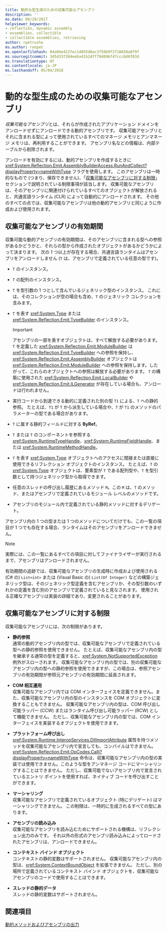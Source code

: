 ```yaml
---
title: 動的な型生成のための収集可能なアセンブリ
description: ''
ms.date: 08/29/2017
helpviewer_keywords:
- reflection, dynamic assembly
- assemblies, collectible
- collectible assemblies, retrieving
author: rpetrusha
ms.author: ronpet
ms.openlocfilehash: 04a04e422fec14055d8ac3f50b9f2f18658a0f9f
ms.sourcegitcommit: 3d5d33f384eeba41b2dff79d096f47ccc8d8f03d
ms.translationtype: HT
ms.contentlocale: ja-JP
ms.lasthandoff: 05/04/2018
---
```

# <a name="collectible-assemblies-for-dynamic-type-generation"></a>動的な型生成のための収集可能なアセンブリ

*収集可能なアセンブリ*とは、それらが作成されたアプリケーション ドメインをアンロードせずにアンロードできる動的アセンブリです。 収集可能アセンブリとそれに含まれる型によって使用されているすべてのマネージ メモリとアンマネージ メモリは、再利用することができます。 アセンブリ名などの情報は、内部テーブルから削除されます。

アンロードを有効にするには、動的アセンブリを作成するときに <xref:System.Reflection.Emit.AssemblyBuilderAccess.RunAndCollect?displayProperty=nameWithType> フラグを使用します。 このアセンブリは一時的なもので (つまり、保存できません)、「[収集可能なアセンブリに対する制限](#restrictions-on-collectible-assemblies)」セクションで説明されている制限事項が該当します。 収集可能なアセンブリは、そのアセンブリに関連付けられているすべてのオブジェクトが解放されると、共通言語ランタイム (CLR) によって自動的にアンロードされます。 その他のすべての点では、収集可能なアセンブリは他の動的アセンブリと同じように作成および使用されます。

## <a name="lifetime-of-collectible-assemblies"></a>収集可能なアセンブリの有効期間

収集可能な動的アセンブリの有効期間は、そのアセンブリに含まれる型への参照があるかどうかと、それらの型から作成されたオブジェクトがあるかどうかによって決まります。 次の 1 つ以上が存在する場合、共通言語ランタイムはアセンブリをアンロードしません (`T` は、アセンブリで定義されている任意の型です)。 

- `T` のインスタンス。

- `T` の配列のインスタンス。
 
- `T` を型引数の 1 つとして含んでいるジェネリック型のインスタンス。 これには、そのコレクションが空の場合も含め、`T` のジェネリック コレクションを含みます。

- `T` を表す <xref:System.Type> または <xref:System.Reflection.Emit.TypeBuilder> のインスタンス。 

   > [!IMPORTANT]
   > アセンブリの一部を表すオブジェクトは、すべて解放する必要があります。 `T` を定義した <xref:System.Reflection.Emit.ModuleBuilder> は <xref:System.Reflection.Emit.TypeBuilder> への参照を保持し、<xref:System.Reflection.Emit.AssemblyBuilder> オブジェクトは <xref:System.Reflection.Emit.ModuleBuilder> への参照を保持します。したがって、これらのオブジェクトへの参照は解放する必要があります。 `T` の構築に使用された <xref:System.Reflection.Emit.LocalBuilder> や <xref:System.Reflection.Emit.ILGenerator> が存在している場合も、アンロードは行われません。

- 実行コードから到達できる動的に定義された別の型 `T1` による、`T` への静的参照。 たとえば、`T1` が `T` から派生している場合や、`T` が `T1` のメソッドのパラメーターの型である場合があります。
 
- `T` に属する静的フィールドに対する **ByRef**。

- `T` または `T` のコンポーネントを参照する <xref:System.RuntimeTypeHandle>、<xref:System.RuntimeFieldHandle>、または <xref:System.RuntimeMethodHandle>。

- `T` を表す <xref:System.Type> オブジェクトへのアクセスに間接または直接に使用できるリフレクション オブジェクトのインスタンス。 たとえば、`T` の <xref:System.Type> オブジェクトは、要素型が `T` である配列型や、`T` を型引数として持つジェネリック型から取得できます。 

- 任意のスレッドの呼び出し履歴にあるメソッド `M`。この `M` は、`T` のメソッド、またはアセンブリで定義されているモジュール レベルのメソッドです。

- アセンブリのモジュール内で定義されている静的メソッドに対するデリゲート。

アセンブリ内の 1 つの型または 1 つのメソッドについてだけでも、この一覧の項目が 1 つでも存在する場合、ランタイムはそのアセンブリをアンロードできません。

> [!NOTE]
> 実際には、この一覧にあるすべての項目に対してファイナライザーが実行されるまで、アセンブリはアンロードされません。

有効期間の追跡では、収集可能なアセンブリの生成時に作成および使用される (C# の) `List<int>` または (Visual Basic の) `List(Of Integer)` などの構築ジェネリック型は、そのジェネリック型定義を含むアセンブリか、その型引数のいずれかの定義を含む別のアセンブリで定義されていると見なされます。 使用される正確なアセンブリは実装の詳細であり、変更されることがあります。
 
## <a name="restrictions-on-collectible-assemblies"></a>収集可能なアセンブリに対する制限

収集可能なアセンブリには、次の制限があります。 

- **静的参照**   
  通常の動的アセンブリ内の型では、収集可能なアセンブリで定義されている型への静的参照を使用できません。 たとえば、収集可能なアセンブリ内の型を継承する通常の型を定義すると、<xref:System.NotSupportedException> 例外がスローされます。 収集可能なアセンブリ内の型では、別の収集可能なアセンブリ内の型への静的参照を使用できますが、この場合は、参照アセンブリの有効期間が参照元アセンブリの有効期間に延長されます。

- **COM 相互運用**   
   収集可能なアセンブリ内では COM インターフェイスを定義できません。また、収集可能なアセンブリ内の型のインスタンスを COM オブジェクトに変換することもできません。 収集可能なアセンブリ内の型は、COM 呼び出し可能ラッパー (CCW) またはランタイム呼び出し可能ラッパー (RCW) として機能できません。 ただし、収集可能なアセンブリ内の型では、COM インターフェイスを実装するオブジェクトを使用できます。

- **プラットフォーム呼び出し**   
   <xref:System.Runtime.InteropServices.DllImportAttribute> 属性を持つメソッドを収集可能なアセンブリ内で宣言しても、コンパイルはできません。 <xref:System.Reflection.Emit.OpCodes.Calli?displayProperty=nameWithType> 命令は、収集可能なアセンブリ内の型の実装では使用できません。このような型をアンマネージ コードにマーシャリングすることはできません。 ただし、収集可能でないアセンブリ内で宣言されているエントリ ポイントを使用すれば、ネイティブ コードを呼び出すことができます。
 
- **マーシャリング**   
   収集可能なアセンブリで定義されているオブジェクト (特にデリゲート) はマーシャリングできません。 この制限は、一時的に生成されるすべての型にあります。

- **アセンブリの読み込み**   
   収集可能なアセンブリを読み込むためにサポートされる機構は、リフレクション出力のみです。 それ以外の形式のアセンブリ読み込みによってロードされたアセンブリは、アンロードできません。
 
- **コンテキスト バインド オブジェクト**    
   コンテキストの静的変数はサポートされません。 収集可能なアセンブリ内の型は、<xref:System.ContextBoundObject> を拡張できません。 ただし、別の場所で定義されているコンテキスト バインド オブジェクトを、収集可能なアセンブリのコードで使用することはできます。

- **スレッドの静的データ**       
   スレッドの静的変数はサポートされません。

## <a name="see-also"></a>関連項目

[動的メソッドおよびアセンブリの出力](emitting-dynamic-methods-and-assemblies.md)
